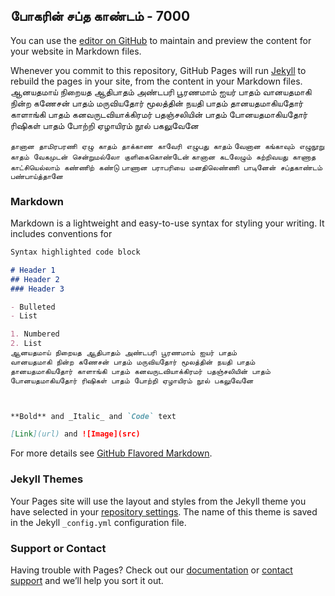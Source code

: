 ## போகரின் சப்த காண்டம் - 7000

You can use the [editor on GitHub](https://github.com/saraindia/saraindia.gihub.io/edit/gh-pages/index.md) to maintain and preview the content for your website in Markdown files.

Whenever you commit to this repository, GitHub Pages will run [Jekyll](https://jekyllrb.com/) to rebuild the pages in your site, from the content in your Markdown files.
ஆனயதமாய் நிறையத ஆதிபாதம் அண்டபரி பூரணமாம் ஐயர் பாதம்
வானயதமாகி நின்ற கணேசன் பாதம் மருவியதோர் மூலத்தின் நயதி பாதம்
தானயதமாகியதோர் காளாங்கி பாதம் கனவருடவியாக்கிரமர் பதஞ்சலியின் பாதம்
போனயதமாகியதோர் ரிஷிகள் பாதம் போற்றி ஏழாயிரம் நூல் பகலுவேனே

` தானான தாமிரபரணி ஏழு காதம் தாக்காண காவேரி எழுபது காதம் `
` வேனான கங்காவும் எழுநூறு காதம் வேகமுடன் சென்றுமல்லோ குளிகைகொண்டேன் `
` கானான கடலேழும் சுற்றிவயது காணாத காட்சியெல்லாம் கண்ணிற் கண்டு `
` பாணான பராபரியை மனதிலெண்ணி பாடினேன் சப்தகாண்டம் பண்பாய்த்தானே `

### Markdown

Markdown is a lightweight and easy-to-use syntax for styling your writing. It includes conventions for

```markdown
Syntax highlighted code block

# Header 1
## Header 2
### Header 3

- Bulleted
- List

1. Numbered
2. List
ஆனயதமாய் நிறையத ஆதிபாதம் அண்டபரி பூரணமாம் ஐயர் பாதம்
வானயதமாகி நின்ற கணேசன் பாதம் மருவியதோர் மூலத்தின் நயதி பாதம்
தானயதமாகியதோர் காளாங்கி பாதம் கனவருடவியாக்கிரமர் பதஞ்சலியின் பாதம்
போனயதமாகியதோர் ரிஷிகள் பாதம் போற்றி ஏழாயிரம் நூல் பகலுவேனே



**Bold** and _Italic_ and `Code` text

[Link](url) and ![Image](src)
```

For more details see [GitHub Flavored Markdown](https://guides.github.com/features/mastering-markdown/).

### Jekyll Themes

Your Pages site will use the layout and styles from the Jekyll theme you have selected in your [repository settings](https://github.com/saraindia/saraindia.gihub.io/settings). The name of this theme is saved in the Jekyll `_config.yml` configuration file.

### Support or Contact

Having trouble with Pages? Check out our [documentation](https://docs.github.com/categories/github-pages-basics/) or [contact support](https://github.com/contact) and we’ll help you sort it out.
